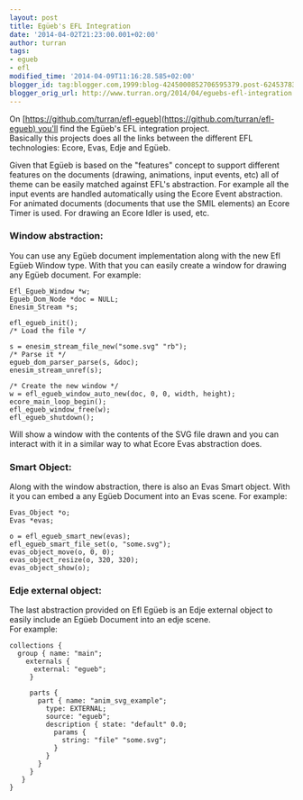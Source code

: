 ```yaml
---
layout: post
title: Egüeb's EFL Integration
date: '2014-04-02T21:23:00.001+02:00'
author: turran
tags:
- egueb
- efl
modified_time: '2014-04-09T11:16:28.585+02:00'
blogger_id: tag:blogger.com,1999:blog-4245000852706595379.post-6245378330764281631
blogger_orig_url: http://www.turran.org/2014/04/eguebs-efl-integration.html
---
```


On [https://github.com/turran/efl-egueb](https://github.com/turran/efl-egueb) you'll find the Egüeb's EFL integration project.  
Basically this projects does all the links between the different EFL technologies: Ecore, Evas, Edje and Egüeb.  
  
Given that Egüeb is based on the "features" concept to support different features on the documents (drawing, animations, input events, etc) all of theme can be easily matched against EFL's abstraction. For example all the input events are handled automatically using the Ecore Event abstraction. For animated documents (documents that use the SMIL elements) an Ecore Timer is used. For drawing an Ecore Idler is used, etc.

### Window abstraction:

You can use any Egüeb document implementation along with the new Efl Egüeb Window type. With that you can easily create a window for drawing any Egüeb document. For example:  

```
Efl_Egueb_Window *w;  
Egueb_Dom_Node *doc = NULL;  
Enesim_Stream *s;  
  
efl_egueb_init();  
/* Load the file */  
  
s = enesim_stream_file_new("some.svg" "rb");  
/* Parse it */  
egueb_dom_parser_parse(s, &doc);  
enesim_stream_unref(s);  
  
/* Create the new window */  
w = efl_egueb_window_auto_new(doc, 0, 0, width, height);  
ecore_main_loop_begin();  
efl_egueb_window_free(w);  
efl_egueb_shutdown();  
```
  
Will show a window with the contents of the SVG file drawn and you can interact with it in a similar way to what Ecore Evas abstraction does.

### Smart Object:

Along with the window abstraction, there is also an Evas Smart object. With it you can embed a any Egüeb Document into an Evas scene. For example:

```
Evas_Object *o;  
Evas *evas;  
  
o = efl_egueb_smart_new(evas);  
efl_egueb_smart_file_set(o, "some.svg");  
evas_object_move(o, 0, 0);  
evas_object_resize(o, 320, 320);  
evas_object_show(o);  
```  

### Edje external object:

The last abstraction provided on Efl Egüeb is an Edje external object to easily include an Egüeb Document into an edje scene.  
For example:  
  
``` 
collections {  
  group { name: "main";  
    externals {  
      external: "egueb";  
     }  
  
     parts {  
       part { name: "anim_svg_example";  
         type: EXTERNAL;  
         source: "egueb";  
         description { state: "default" 0.0;  
           params {  
             string: "file" "some.svg";  
           }  
         }  
       }  
     }  
   }  
}
```
